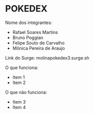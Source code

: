 # POKEDEX

Nome dos integrantes: 
- Rafael Soares Martins
- Bruno Poggian
- Felipe Souto de Carvalho
- Mônica Pereira de Araujo

Link do Surge:  molinapokedex3.surge.sh

O que funciona:
- Item 1
- Item 2

O que não funciona: 
- Item 3
- Item 4

